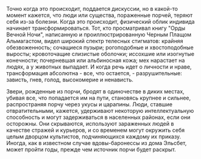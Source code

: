 Точно когда это происходит, поддается дискуссии, но в какой-то момент кажется, что люди или существа, пораженные порчей, теряют себя из-за болезни. Когда это происходит, физический облик индивида начинает трансформироваться. Тот, кто просматривал книгу "Орды Вечной Ночи", написанную и проиллюстрированную Черным Плащом Альмагастом, видел широкий спектр телесных стигматов: крайняя обезвоженность; сочащиеся пузыри; рогоподобные и хвостоподобные выросты; кровоточащие слизистые оболочки; иссохшие или изогнутые конечности; почерневшая или альбиносная кожа; мех нарастает на людях, а у животных выпадает. И когда речь идет о личности и нраве, трансформация абсолютна - все, что остается, - разрушительные: зависть, гнев, голод, высокомерие и ненависть.

Звери, рожденные из порчи, бродят в одиночестве в диких местах, убивая все, что попадается им на пути, становясь крупнее и сильнее, распространяя порчу через укусы и царапины. Люди, ставшие отвратительными, кажется, удерживают некоторую интеллектуальную способность и могут задерживаться в населенных районах, если они осторожны. Они скрываются, используют зараженных людей в качестве стражей и курьеров, и со временем могут окружить себя целым дворцом культистов, подчиняющихся каждому их приказу. Иногда, как в известном случае вдовы-баронессы из дома Эльсбет, может пройти годы, прежде чем источник порчи будет раскрыт.